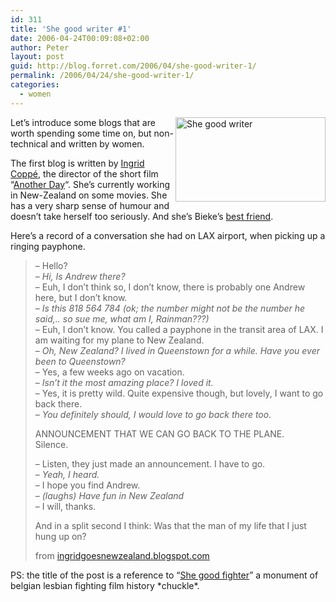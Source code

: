 ```yaml
---
id: 311
title: 'She good writer #1'
date: 2006-04-24T00:09:08+02:00
author: Peter
layout: post
guid: http://blog.forret.com/2006/04/she-good-writer-1/
permalink: /2006/04/24/she-good-writer-1/
categories:
  - women
---
```

[<img loading="lazy" src="http://static.flickr.com/44/133773021_1c7d522548_m.jpg" style="float: right" width="240" height="135" alt="She good writer" />](http://www.flickr.com/photos/pforret/133773021/)Let&#8217;s introduce some blogs that are worth spending some time on, but non-technical and written by women.

The first blog is written by [Ingrid Copp&eacute;](http://ingridgoesnewzealand.blogspot.com/), the director of the short film &#8220;[Another Day](http://brussel.blogt.be/2005/10/10/ingrid-coppe-filmfestival-gent.html)&#8220;. She&#8217;s currently working in New-Zealand on some movies. She has a very sharp sense of humour and doesn&#8217;t take herself too seriously. And she&#8217;s Bieke&#8217;s [best friend](http://vanhellemont.blogspot.com/2006/04/we-crazy-as-ever.html).

Here&#8217;s a record of a conversation she had on LAX airport, when picking up a ringing payphone.

> &#8211; Hello?  
> _&#8211; Hi, Is Andrew there?_  
> &#8211; Euh, I don’t think so, I don’t know, there is probably one Andrew here, but I don’t know.  
> _&#8211; Is this 818 564 784 (ok; the number might not be the number he said,.. so sue me, what am I, Rainman???)_  
> &#8211; Euh, I don’t know. You called a payphone in the transit area of LAX. I am waiting for my plane to New Zealand.  
> _&#8211; Oh, New Zealand? I lived in Queenstown for a while. Have you ever been to Queenstown?_  
> &#8211; Yes, a few weeks ago on vacation.  
> _&#8211; Isn’t it the most amazing place? I loved it._  
> &#8211; Yes, it is pretty wild. Quite expensive though, but lovely, I want to go back there.  
> _&#8211; You definitely should, I would love to go back there too._
> 
> ANNOUNCEMENT THAT WE CAN GO BACK TO THE PLANE.  
> Silence.
> 
> &#8211; Listen, they just made an announcement. I have to go.  
> _&#8211; Yeah, I heard._  
> &#8211; I hope you find Andrew.  
> _&#8211; (laughs) Have fun in New Zealand_  
> &#8211; I will, thanks.
> 
> And in a split second I think: Was that the man of my life that I just hung up on?
> 
> from [ingridgoesnewzealand.blogspot.com](http://ingridgoesnewzealand.blogspot.com/2006/04/so-i-am-sitting-in-transit-area-of-lax.html)

PS: the title of the post is a reference to &#8220;[She good fighter](http://www.imdb.com/title/tt0114420/)&#8221; a monument of belgian lesbian fighting film history \*chuckle\*.